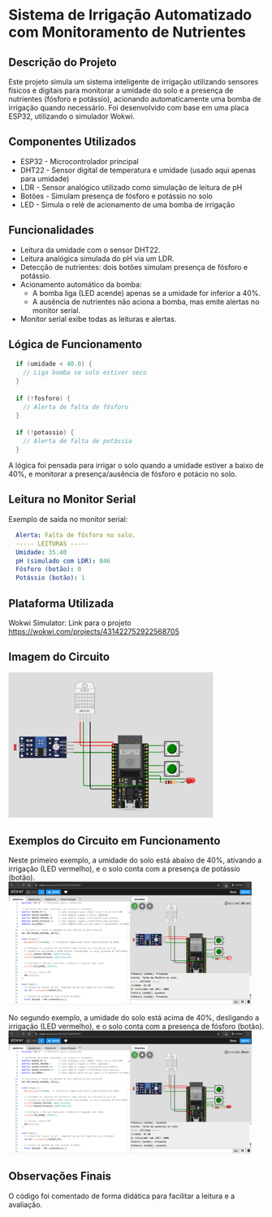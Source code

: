 # Sistema de Irrigação Automatizado com Monitoramento de Nutrientes

## Descrição do Projeto
Este projeto simula um sistema inteligente de irrigação utilizando sensores físicos e digitais para monitorar a umidade do solo e a presença de nutrientes (fósforo e potássio), acionando automaticamente uma bomba de irrigação quando necessário.
Foi desenvolvido com base em uma placa ESP32, utilizando o simulador Wokwi.

## Componentes Utilizados

- ESP32 - Microcontrolador principal
- DHT22	- Sensor digital de temperatura e umidade (usado aqui apenas para umidade)
- LDR - Sensor analógico utilizado como simulação de leitura de pH
- Botões - Simulam presença de fósforo e potássio no solo
- LED	- Simula o relé de acionamento de uma bomba de irrigação

## Funcionalidades
- Leitura da umidade com o sensor DHT22.
- Leitura analógica simulada do pH via um LDR.
- Detecção de nutrientes: dois botões simulam presença de fósforo e potássio.
- Acionamento automático da bomba:
  - A bomba liga (LED acende) apenas se a umidade for inferior a 40%.
  - A ausência de nutrientes não aciona a bomba, mas emite alertas no monitor serial.
- Monitor serial exibe todas as leituras e alertas.

## Lógica de Funcionamento

```cpp
  if (umidade < 40.0) {
    // Liga bomba se solo estiver seco
  }

  if (!fosforo) {
    // Alerta de falta de fósforo
  }

  if (!potassio) {
    // Alerta de falta de potássio
  }
```
A lógica foi pensada para irrigar o solo quando a umidade estiver a baixo de 40%, e monitorar a presença/ausência de fósforo e potácio no solo.

## Leitura no Monitor Serial
Exemplo de saída no monitor serial:
```yaml
  Alerta: Falta de fósforo no solo.
  ----- LEITURAS -----
  Umidade: 35.40
  pH (simulado com LDR): 846
  Fósforo (botão): 0
  Potássio (botão): 1
```
## Plataforma Utilizada
Wokwi Simulator: Link para o projeto https://wokwi.com/projects/431422752922568705

## Imagem do Circuito
<img src="assets/sensores.png" alt="Sensores simulados através do Wokwi Simulator" border="0" width=80% height=80%>

## Exemplos do Circuito em Funcionamento

Neste primeiro exemplo, a umidade do solo está abaixo de 40%, ativando a irrigação (LED vermelho), e o solo conta com a presença de potássio (botão).
<img src="assets/funcionamento1.png" alt="Sensores simulados através do Wokwi Simulator" border="0" width=95% height=95%>

No segundo exemplo, a umidade do solo está acima de 40%, desligando a irrigação (LED vermelho), e o solo conta com a presença de fósforo (botão).
<img src="assets/funcionamento2.png" alt="Sensores simulados através do Wokwi Simulator" border="0" width=95% height=95%>

## Observações Finais
O código foi comentado de forma didática para facilitar a leitura e a avaliação.

